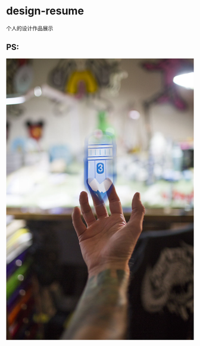 # design-resume
个人的设计作品展示  
## PS:
![design_01](https://github.com/ChenWorkSpace/design-resume/blob/master/PS/design-01.jpg)
